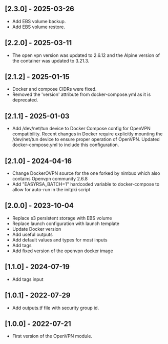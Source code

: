 ## [2.3.0] - 2025-03-26

- Add EBS volume backup.
- Add EBS volume restore.

## [2.2.0] - 2025-03-11

- The open vpn version was updated to 2.6.12 and the Alpine version of the container was updated to 3.21.3.

## [2.1.2] - 2025-01-15

- Docker and compose CIDRs were fixed.
- Removed the 'version' attribute from docker-compose.yml as it is deprecated.

## [2.1.1] - 2025-01-03

- Add /dev/net/tun device to Docker Compose config for OpenVPN compatibility. Recent changes in Docker require explicitly mounting the /dev/net/tun device to ensure proper operation of OpenVPN. Updated docker-compose.yml to include this configuration.

## [2.1.0] - 2024-04-16

- Change DockerOVPN source for the one forked by nimbux which also contains Openvpn community 2.6.8
- Add "EASYRSA_BATCH=1" hardcoded variable to docker-compose to allow for auto-run in the initpki script

## [2.0.0] - 2023-10-04

- Replace s3 persistent storage with EBS volume
- Replace launch configuration with launch template
- Update Docker version
- Add useful outputs
- Add default values and types for most inputs
- Add tags
- Add fixed version of the openvpn docker image

## [1.1.0] - 2024-07-19

- Add tags input

## [1.0.1] - 2022-07-29

- Add outputs.tf file with security group id.

## [1.0.0] - 2022-07-21

- First version of the OpenVPN module.
